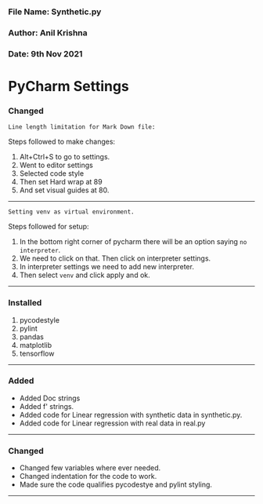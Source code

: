 ### File Name: Synthetic.py
### Author: Anil Krishna
### Date: 9th Nov 2021

# PyCharm Settings
### Changed
```
Line length limitation for Mark Down file:
```
Steps followed to make changes:
1. Alt+Ctrl+S to go to settings.
2. Went to editor settings
3. Selected code style
4. Then set Hard wrap at 89
5. And set visual guides at 80.
___
```
Setting venv as virtual environment.
```
Steps followed for setup:
1. In the bottom right corner of pycharm there will be an option saying `no interpreter`.
2. We need to click on that. Then click on interpreter settings.
3. In interpreter settings we need to add new interpreter.
4. Then select `venv` and click apply and ok.
_____
### Installed
1. pycodestyle
2. pylint
3. pandas
4. matplotlib
5. tensorflow
_______

### Added

* Added Doc strings
* Added f' strings.
* Added code for Linear regression with synthetic data in synthetic.py.
* Added code for Linear regression with real data in real.py
___
### Changed

* Changed few variables where ever needed.
* Changed indentation for the code to work.
* Made sure the code qualifies pycodestye and pylint styling.
___
